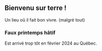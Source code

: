 ## Bienvenu sur terre !
Un lieu oû il fait bon vivre.
(malgré tout)

### Faux printemps hâtif
Est arrivé trop tôt en février 2024 au Québec.

